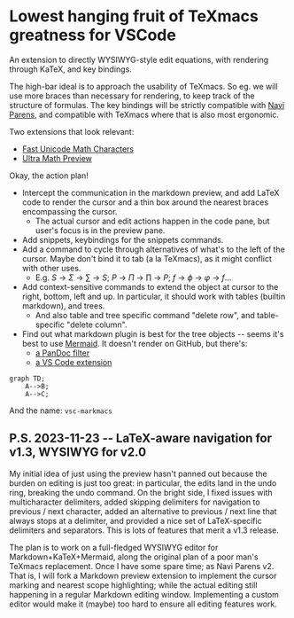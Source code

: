 # Lowest hanging fruit of TeXmacs greatness for VSCode

An extension to directly WYSIWYG-style edit equations, with rendering through KaTeX, and key bindings.

The high-bar ideal is to approach the usability of TeXmacs. So eg. we will use more braces than necessary for rendering, to keep track of the structure of formulas. The key bindings will be strictly compatible with [Navi Parens](https://marketplace.visualstudio.com/items?itemName=lukstafi.navi-parens), and compatible with TeXmacs where that is also most ergonomic.

Two extensions that look relevant:
- [Fast Unicode Math Characters](https://marketplace.visualstudio.com/items?itemName=GuidoTapia2.unicode-math-vscode&ssr=false#overview)
- [Ultra Math Preview](https://marketplace.visualstudio.com/items?itemName=yfzhao.ultra-math-preview)

Okay, the action plan!
- Intercept the communication in the markdown preview, and add LaTeX code to render the cursor and a thin box around the nearest braces encompassing the cursor.
  - The actual cursor and edit actions happen in the code pane, but user's focus is in the preview pane.
- Add snippets, keybindings for the snippets commands.
- Add a command to cycle through alternatives of what's to the left of the cursor. Maybe don't bind it to tab (a la TeXmacs), as it might conflict with other uses.
    - E.g. $S$ -> $\Sigma$ -> $\sum$ -> $S$; $P$ -> $\Pi$ -> $\prod$ -> $P$; $f$ -> $\phi$ -> $\varphi$ -> $f$...
- Add context-sensitive commands to extend the object at cursor to the right, bottom, left and up. In particular, it should work with tables (builtin markdown), and trees.
  - And also table and tree specific command "delete row", and table-specific "delete column".
- Find out what markdown plugin is best for the tree objects -- seems it's best to use [Mermaid](http://mermaid.js.org/#/). It doesn't render on GitHub, but there's:
  - [a PanDoc filter](https://github.com/raghur/mermaid-filter)
  - [a VS Code extension](https://github.com/mjbvz/vscode-markdown-mermaid)

```mermaid
graph TD;
    A-->B;
    A-->C;
```

And the name: `vsc-markmacs`

## P.S. 2023-11-23 -- LaTeX-aware navigation for v1.3, WYSIWYG for v2.0

My initial idea of just using the preview hasn't panned out because the burden on editing is just too great: in particular, the edits land in the undo ring, breaking the undo command. On the bright side, I fixed issues with multicharacter delimiters, added skipping delimiters for navigation to previous / next character, added an alternative to previous / next line that always stops at a delimiter, and provided a nice set of LaTeX-specific delimiters and separators. This is lots of features that merit a v1.3 release.

The plan is to work on a full-fledged WYSIWYG editor for Markdown+KaTeX+Mermaid, along the original plan of a poor man's TeXmacs replacement. Once I have some spare time; as Navi Parens v2. That is, I will fork a Markdown preview extension to implement the cursor marking and nearest scope highlighting; while the actual editing still happening in a regular Markdown editing window. Implementing a custom editor would make it (maybe) too hard to ensure all editing features work.

